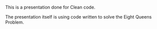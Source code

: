 This is a presentation done for Clean code.

The presentation itself is using code written to solve the Eight Queens Problem.
